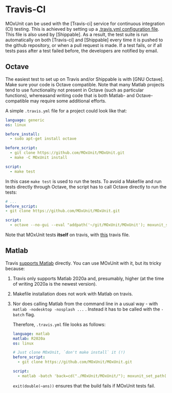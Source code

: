 # Travis-CI

MOxUnit can be used with the [Travis-ci] service for continuous integration (CI) testing.
This is achieved by setting up a [.travis.yml configuration file](.travis.yml).
This file is also used by [Shippable].
As a result, the test suite is run automatically on both [Travis-ci] and [Shippable] every time it is pushed to the github repository, or when a pull request is made.
If a test fails, or if all tests pass after a test failed before, the developers are notified by email.

## Octave

The easiest test to set up on Travis and/or Shippable is with [GNU Octave].
Make sure your code is Octave compatible.
Note that many Matlab projects tend to use functionality not present in Octave (such as particular functions), whereasand writing code that is both Matlab- and Octave-compatible may require some additional efforts.

A simple `.travis.yml` file for a project could look like that:

```yaml
language: generic
os: linux

before_install:
  - sudo apt-get install octave

before_script:
  - git clone https://github.com/MOxUnit/MOxUnit.git
  - make -C MOxUnit install

script:
  - make test
```

In this case `make test` is used to run the tests.
To avoid a Makefile and run tests directly through Octave, the script has to call Octave directly to run the tests:

  ```yaml
  # ...
  before_script:
  - git clone https://github.com/MOxUnit/MOxUnit.git

  script:
    - octave --no-gui --eval "addpath('~/git/MOxUnit/MOxUnit'); moxunit_set_path; moxunit_runtests('tests')"
  ```

Note that MOxUnit tests **itself** on travis, with [this](https://github.com/MOxUnit/MOxUnit/blob/master/.travis.yml) travis file.

## Matlab

Travis [supports Matlab](https://docs.travis-ci.com/user/languages/matlab/) directly.
You can use MOxUnit with it, but its tricky because:

1.  Travis only supports Matlab 2020a and, presumably, higher (at the time of writing 2020a is the newest version).

1.  Makefile installation does not work with Matlab on travis.

1.  Nor does calling Matlab from the command line in a usual way - with ` matlab -nodesktop -nosplash ...` . Instead it has to be called with the `-batch` flag.

    Therefore, `.travis.yml` file looks as follows:

    ```yaml
    language: matlab
    matlab: R2020a
    os: linux

    # Just clone MOxUnit, `don't make install` it (!)
    before_script:
      - git clone https://github.com/MOxUnit/MOxUnit.git

    script:
      - matlab -batch 'back=cd("./MOxUnit/MOxUnit/"); moxunit_set_path(); cd(back); moxunit_runtests tests -verbose; exit(double(~ans))'
    ```

    `exit(double(~ans))` ensures that the build fails if MOxUnit tests fail.
